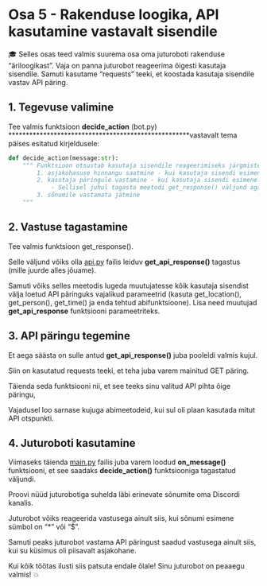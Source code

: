 # Osa 5 - Rakenduse loogika, API kasutamine vastavalt sisendile

<aside>
🎓 Selles osas teed valmis suurema osa oma juturoboti rakenduse “äriloogikast”. Vaja on panna juturobot reageerima õigesti kasutaja sisendile. Samuti kasutame “requests” teeki, et koostada kasutaja sisendile vastav API päring.

</aside>

## 1. Tegevuse valimine

Tee valmis funktsioon **************************decide_action************************** (bot.py) ****************************************************vastavalt tema päises esitatud kirjeldusele:

```python
def decide_action(message:str):
    """ Funktsioon otsustab kasutaja sisendile reageerimiseks järgmiste tegevuste vahel:
        1. asjakohasuse hinnangu saatmine - kui kasutaja sisendi esimene sümbol == CONFIDENCE_PREFIX
        2. kasutaja päringule vastamine - kui kasutaja sisendi esimene sümbol == RESPONSE_PREFIX
            - Sellisel juhul tagasta meetodi get_response() väljund aga ainult siis kui asjakohasuse hinnang > 50
        3. sõnumile vastamata jätmine
    """
```

## 2. Vastuse tagastamine

Tee valmis funktsioon get_response().

Selle väljund võiks olla [api.py](http://api.py) failis leiduv **********************get_api_response()********************** tagastus (mille juurde alles jõuame).

Samuti võiks selles meetodis lugeda muutujatesse kõik kasutaja sisendist välja loetud API päringuks vajalikud parameetrid (kasuta get_location(), get_person(), get_time() ja enda tehtud abifunktsioone). Lisa need muutujad **get_api_response** funktsiooni parameetriteks.

## 3. API päringu tegemine

Et aega säästa on sulle antud **********get_api_response()********** juba pooleldi valmis kujul.

Siin on kasutatud requests teeki, et teha juba varem mainitud GET päring.

Täienda seda funktsiooni nii, et see teeks sinu valitud API pihta õige päringu,

Vajadusel loo sarnase kujuga abimeetodeid, kui sul oli plaan kasutada mitut API otspunkti.

## 4. Juturoboti kasutamine

Viimaseks täienda [main.py](http://main.py) failis juba varem loodud **on_message()** funktsiooni, et see saadaks **************************************decide_action()************************************** funktsiooniga tagastatud väljundi.

Proovi nüüd juturobotiga suhelda läbi erinevate sõnumite oma Discordi kanalis.

Juturobot võiks reageerida vastusega ainult siis, kui sõnumi esimene sümbol on “*” või “$”.

Samuti peaks juturobot vastama API päringust saadud vastusega ainult siis, kui su küsimus oli piisavalt asjakohane.

Kui kõik töötas ilusti siis patsuta endale õlale! Sinu juturobot on peaaegu valmis! 💥